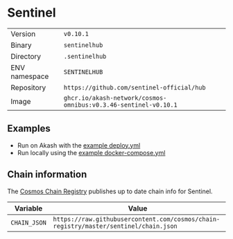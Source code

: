 # Sentinel

| | |
|---|---|
|Version|`v0.10.1`|
|Binary|`sentinelhub`|
|Directory|`.sentinelhub`|
|ENV namespace|`SENTINELHUB`|
|Repository|`https://github.com/sentinel-official/hub`|
|Image|`ghcr.io/akash-network/cosmos-omnibus:v0.3.46-sentinel-v0.10.1`|

## Examples

- Run on Akash with the [example deploy.yml](./deploy.yml)
- Run locally using the [example docker-compose.yml](./docker-compose.yml)

## Chain information

The [Cosmos Chain Registry](https://github.com/cosmos/chain-registry) publishes up to date chain info for Sentinel.

|Variable|Value|
|---|---|
|`CHAIN_JSON`|`https://raw.githubusercontent.com/cosmos/chain-registry/master/sentinel/chain.json`|
